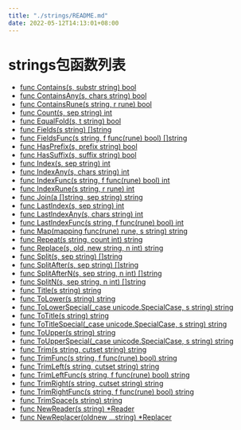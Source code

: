 ```yaml
---
title: "./strings/README.md"
date: 2022-05-12T14:13:01+08:00
---
```

# strings包函数列表

- [func Contains(s, substr string) bool](Contains.md) 
- [func ContainsAny(s, chars string) bool](ContainsAny.md) 
- [func ContainsRune(s string, r rune) bool](ContainsRune.md) 
- [func Count(s, sep string) int](Count.md) 
- [func EqualFold(s, t string) bool](EqualFold.md) 
- [func Fields(s string) []string](Fields.md) 
- [func FieldsFunc(s string, f func(rune) bool) []string ](FieldsFunc.md)
- [func HasPrefix(s, prefix string) bool](HasPrefix.md) 
- [func HasSuffix(s, suffix string) bool](HasSuffix.md) 
- [func Index(s, sep string) int](Index.md) 
- [func IndexAny(s, chars string) int](IndexAny.md) 
- [func IndexFunc(s string, f func(rune) bool) int](IndexFunc.md) 
- [func IndexRune(s string, r rune) int](IndexRune.md) 
- [func Join(a []string, sep string) string](Join.md) 
- [func LastIndex(s, sep string) int](LastIndex.md) 
- [func LastIndexAny(s, chars string) int](LastIndexAny.md) 
- [func LastIndexFunc(s string, f func(rune) bool) int](LastIndexFunc.md) 
- [func Map(mapping func(rune) rune, s string) string](Map.md) 
- [func Repeat(s string, count int) string](Repeat.md) 
- [func Replace(s, old, new string, n int) string](Replace.md) 
- [func Split(s, sep string) []string](Split.md) 
- [func SplitAfter(s, sep string) []string](SplitAfter.md) 
- [func SplitAfterN(s, sep string, n int) []string](SplitAfterN.md) 
- [func SplitN(s, sep string, n int) []string](SplitN.md) 
- [func Title(s string) string](Title.md) 
- [func ToLower(s string) string](ToLower.md) 
- [func ToLowerSpecial(_case unicode.SpecialCase, s string) string](ToLowerSpecial.md)
- [func ToTitle(s string) string](ToTitle.md)
- [func ToTitleSpecial(_case unicode.SpecialCase, s string) string](ToTitleSpecial.md) 
- [func ToUpper(s string) string](ToUpper.md) 
- [func ToUpperSpecial(_case unicode.SpecialCase, s string) string](ToUpperSpecial.md) 
- [func Trim(s string, cutset string) string](Trim.md) 
- [func TrimFunc(s string, f func(rune) bool) string](TrimFunc.md) 
- [func TrimLeft(s string, cutset string) string](TrimLeft.md) 
- [func TrimLeftFunc(s string, f func(rune) bool) string](TrimLeftFunc.md) 
- [func TrimRight(s string, cutset string) string](TrimRight.md) 
- [func TrimRightFunc(s string, f func(rune) bool) string](TrimRightFunc.md) 
- [func TrimSpace(s string) string](TrimSpace.md)
- [func NewReader(s string) *Reader](NewReader.md) 
- [func NewReplacer(oldnew ...string) *Replacer](NewReplacer.md) 
